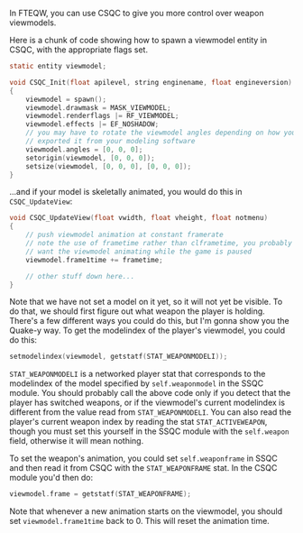 
In FTEQW, you can use CSQC to give you more control over weapon viewmodels.

Here is a chunk of code showing how to spawn a viewmodel entity in CSQC, with
the appropriate flags set.

```c
static entity viewmodel;

void CSQC_Init(float apilevel, string enginename, float engineversion)
{
	viewmodel = spawn();
	viewmodel.drawmask = MASK_VIEWMODEL;
	viewmodel.renderflags |= RF_VIEWMODEL;
	viewmodel.effects |= EF_NOSHADOW;
	// you may have to rotate the viewmodel angles depending on how you
	// exported it from your modeling software
	viewmodel.angles = [0, 0, 0];
	setorigin(viewmodel, [0, 0, 0]);
	setsize(viewmodel, [0, 0, 0], [0, 0, 0]);
}
```

...and if your model is skeletally animated, you would do this in
`CSQC_UpdateView`:

```c
void CSQC_UpdateView(float vwidth, float vheight, float notmenu)
{
	// push viewmodel animation at constant framerate
	// note the use of frametime rather than clframetime, you probably don't
	// want the viewmodel animating while the game is paused
	viewmodel.frame1time += frametime;

	// other stuff down here...
}
```

Note that we have not set a model on it yet, so it will not yet be visible. To
do that, we should first figure out what weapon the player is holding. There's
a few different ways you could do this, but I'm gonna show you the Quake-y way.
To get the modelindex of the player's viewmodel, you could do this:

```c
setmodelindex(viewmodel, getstatf(STAT_WEAPONMODELI));
```

`STAT_WEAPONMODELI` is a networked player stat that corresponds to the
modelindex of the model specified by `self.weaponmodel` in the SSQC module. You
should probably call the above code only if you detect that the player has
switched weapons, or if the viewmodel's current modelindex is different from
the value read from `STAT_WEAPONMODELI`. You can also read the player's current
weapon index by reading the stat `STAT_ACTIVEWEAPON`, though you must set this
yourself in the SSQC module with the `self.weapon` field, otherwise it will
mean nothing.

To set the weapon's animation, you could set `self.weaponframe` in SSQC and
then read it from CSQC with the `STAT_WEAPONFRAME` stat. In the CSQC module
you'd then do:

```c
viewmodel.frame = getstatf(STAT_WEAPONFRAME);
```

Note that whenever a new animation starts on the viewmodel, you should set
`viewmodel.frame1time` back to 0. This will reset the animation time.
